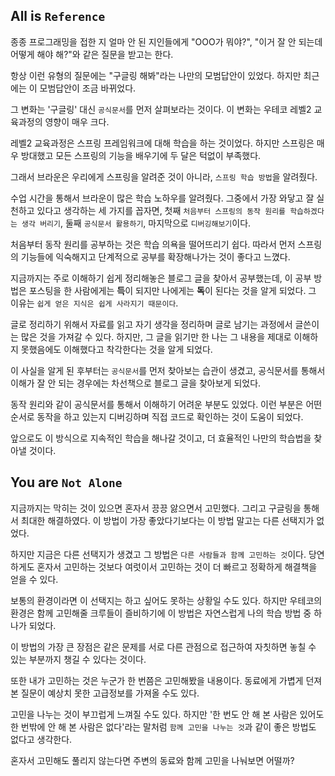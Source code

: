 ## All is `Reference`

종종 프로그래밍을 접한 지 얼마 안 된 지인들에게 "OOO가 뭐야?", "이거 잘 안 되는데 어떻게 해야 해?"와 같은 질문을 받고는 한다. 


항상 이런 유형의 질문에는 "구글링 해봐"라는 나만의 모범답안이 있었다. 하지만 최근에는 이 모범답안이 조금 바뀌었다. 


그 변화는 '구글링' 대신 `공식문서`를 먼저 살펴보라는 것이다. 이 변화는 우테코 레벨2 교육과정의 영향이 매우 크다. 


레벨2 교육과정은 스프링 프레임워크에 대해 학습을 하는 것이었다. 하지만 스프링은 매우 방대했고 모든 스프링의 기능을 배우기에 두 달은 턱없이 부족했다. 


그래서 브라운은 우리에게 스프링을 알려준 것이 아니라, `스프링 학습 방법`을 알려줬다. 


수업 시간을 통해서 브라운이 많은 학습 노하우를 알려줬다. 그중에서 가장 와닿고 잘 실천하고 있다고 생각하는 세 가지를 꼽자면, 
첫째 `처음부터 스프링의 동작 원리를 학습하겠다는 생각 버리기`, 둘째 `공식문서 활용하기`, 마지막으로 `디버깅해보기`이다. 

처음부터 동작 원리를 공부하는 것은 학습 의욕을 떨어뜨리기 쉽다. 따라서 먼저 스프링의 기능들에 익숙해지고 단계적으로 공부를 확장해나가는 것이 좋다고 느꼈다. 


지금까지는 주로 이해하기 쉽게 정리해놓은 블로그 글을 찾아서 공부했는데, 이 공부 방법은 포스팅을 한 사람에게는 **득**이 되지만 나에게는 **독**이 된다는 것을 알게 되었다. 
그 이유는 `쉽게 얻은 지식은 쉽게 사라지기 때문이다`. 

글로 정리하기 위해서 자료를 읽고 자기 생각을 정리하며 글로 남기는 과정에서 글쓴이는 많은 것을 가져갈 수 있다.
하지만,  그 글을 읽기만 한 나는 그 내용을 제대로 이해하지 못했음에도 이해했다고 착각한다는 것을 알게 되었다. 


이 사실을 알게 된 후부터는 `공식문서`를 먼저 찾아보는 습관이 생겼고, 공식문서를 통해서 이해가 잘 안 되는 경우에는 차선책으로 블로그 글을 찾아보게 되었다. 


동작 원리와 같이 공식문서를 통해서 이해하기 어려운 부분도 있었다. 이런 부분은 어떤 순서로 동작을 하고 있는지 디버깅하며 직접 코드로 확인하는 것이 도움이 되었다. 


앞으로도 이 방식으로 지속적인 학습을 해나갈 것이고, 더 효율적인 나만의 학습법을 찾아낼 것이다. 



## You are `Not Alone` 

지금까지는 막히는 것이 있으면 혼자서 끙끙 앓으면서 고민했다. 그리고 구글링을 통해서 최대한 해결하였다. 이 방법이 가장 좋았다기보다는 이 방법 말고는 다른 선택지가 없었다. 


하지만 지금은 다른 선택지가 생겼고 그 방법은 `다른 사람들과 함께 고민하는 것`이다. 당연하게도 혼자서 고민하는 것보다 여럿이서 고민하는 것이 더 빠르고 정확하게 해결책을 얻을 수 있다.  


보통의 환경이라면 이 선택지는 하고 싶어도 못하는 상황일 수도 있다. 하지만 우테코의 환경은 함께 고민해줄 크루들이 즐비하기에 이 방법은 자연스럽게 나의 학습 방법 중 하나가 되었다. 


이 방법의 가장 큰 장점은 같은 문제를 서로 다른 관점으로 접근하여 자칫하면 놓칠 수 있는 부분까지 챙길 수 있다는 것이다. 


또한 내가 고민하는 것은 누군가 한 번쯤은 고민해봤을 내용이다. 동료에게 가볍게 던져본 질문이 예상치 못한 고급정보를 가져올 수도 있다. 


고민을 나누는 것이 부끄럽게 느껴질 수도 있다. 하지만 '한 번도 안 해 본 사람은 있어도 한 번밖에 안 해 본 사람은 없다'라는 말처럼 `함께 고민을 나누는 것`과 같이 좋은 방법도 없다고 생각한다. 


혼자서 고민해도 풀리지 않는다면 주변의 동료와 함께 고민을 나눠보면 어떨까? 
